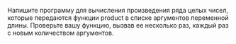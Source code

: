 Напишите программу для вычисления
произведения ряда целых чисел, которые передаются функции product в списке аргументов переменной длины.
Проверьте вашу функцию,
вызвав ее несколько раз, каждый раз с новым количеством  аргументов.
